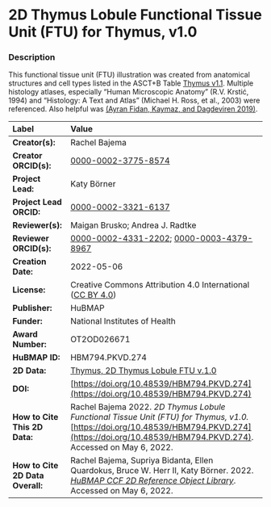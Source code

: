 # 2D Thymus Lobule Functional Tissue Unit (FTU) for Thymus, v1.0

### Description
This functional tissue unit (FTU) illustration was created from anatomical structures and cell types listed in the ASCT+B Table [Thymus v1.1](https://doi.org/10.48539/HBM392.LPKF.942). Multiple histology atlases, especially “Human Microscopic Anatomy” (R.V. Krstić, 1994) and “Histology: A Text and Atlas” (Michael H. Ross, et al., 2003) were referenced. Also helpful was [(Ayran Fidan, Kaymaz, and Dagdeviren 2019)](https://doi.org/10.1007/s12565-018-0456-8).





| Label | Value |
| :------------- |:-------------|
| **Creator(s):** | Rachel Bajema |
| **Creator ORCID(s):** | [0000-0002-3775-8574](https://orcid.org/0000-0002-3775-8574) |
| **Project Lead:** | Katy B&ouml;rner |
| **Project Lead ORCID:** | [0000-0002-3321-6137](https://orcid.org/0000-0002-3321-6137) |
| **Reviewer(s):** | Maigan Brusko; Andrea J. Radtke |
| **Reviewer ORCID(s):** | [0000-0002-4331-2202](https://orcid.org/0000-0002-4331-2202); [0000-0003-4379-8967](https://orcid.org/0000-0003-4379-8967) |
| **Creation Date:** | 2022-05-06 |
| **License:** | Creative Commons Attribution 4.0 International ([CC BY 4.0](https://creativecommons.org/licenses/by/4.0/)) |
| **Publisher:** | HuBMAP |
| **Funder:** | National Institutes of Health |
| **Award Number:** | OT2OD026671 |
| **HuBMAP ID:** | HBM794.PKVD.274 |
| **2D Data:** | [Thymus, 2D Thymus Lobule FTU v.1.0](https://hubmapconsortium.github.io/ccf-releases/v1.2/2d-ftu/thymus_lobule_thymus.svg) |
| **DOI:** | [https://doi.org/10.48539/HBM794.PKVD.274](https://doi.org/10.48539/HBM794.PKVD.274) |
| **How to Cite This 2D Data:** | Rachel Bajema 2022. *2D Thymus Lobule Functional Tissue Unit (FTU) for Thymus, v1.0.* [https://doi.org/10.48539/HBM794.PKVD.274](https://doi.org/10.48539/HBM794.PKVD.274). Accessed on May 6, 2022. |
| **How to Cite 2D Data Overall:** | Rachel Bajema, Supriya Bidanta, Ellen Quardokus,  Bruce W. Herr II, Katy Börner. 2022. [*HuBMAP CCF 2D Reference Object Library*]( https://humanatlas.io/2d-ftu-illustrations). Accessed on May 6, 2022. |
